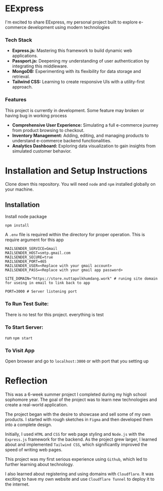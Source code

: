 # EExpress
I'm excited to share EExpress, my personal project built to explore e-commerce development using modern technologies

### Tech Stack

- **Express.js:** Mastering this framework to build dynamic web applications.
- **Passport.js:** Deepening my understanding of user authentication by integrating this middleware.
- **MongoDB:** Experimenting with its flexibility for data storage and retrieval.
- **Tailwind CSS:** Learning to create responsive UIs with a utility-first approach.

### Features

This project is currently in development. Some feature may broken or having bug in working process

- **Comprehensive User Experience:** Simulating a full e-commerce journey from product browsing to checkout.
- **Inventory Management:** Adding, editing, and managing products to understand e-commerce backend functionalities.
- **Analytics Dashboard:** Exploring data visualization to gain insights from simulated customer behavior.


# Installation and Setup Instructions

Clone down this repository. You will need `node` and `npm` installed globally on your machine.

## Installation

Install node package

    npm install

A `.env` file is required within the directory for proper operation. This is require argument for this app

    MAILSENDER_SERVICE=Gmail
    MAILSENDER_HOST=smtp.gmail.com
    MAILSENDER_SECURE=true
    MAILSENDER_PORT=465
    MAILSENDER_USER=<Replace with your gmail account>
    MAILSENDER_PASS=<Replace with your gmail app password>

    SITE_DOMAIN="https://store.nuttapolkhumdang.work" # runing site domain for useing in email to link back to app

    PORT=3000 # Server listening port

### To Run Test Suite:
There is no test for this project. everything is test

### To Start Server:
run `npm start`

### To Visit App
Open browser and go to `localhost:3000` or with port that you setting up

# Reflection

<!-- This is my 6-week summer project during my sophomore year in high school. The goal of this project is to learn new technologies and try my hand at a real-world project.

The project started with the desire to present and sell some of my own products. I started with a rough sketch in Figma and developed it into a full-fledged project later.

I started using `HTML` and `CSS` to style the website, but as the project grew in size, I studied and implemented `Tailwind CSS` into the project. This was another major change to the project and significantly sped up the process of writing the website.

In this project, I started learning how to use `Github` seriously and implemented it for the first time. This allowed me to learn another new technology.

And in this project, I learned about registering and using a domain with `Cloudflare` for the first time. It was quite exciting to have my own website and use `Cloudflare Tunnel` to bring it to the internet. -->

This was a 6-week summer project I completed during my high school sophomore year. The goal of the project was to learn new technologies and create a real-world application.

The project began with the desire to showcase and sell some of my own products. I started with rough sketches in `Figma` and then developed them into a complete design.

Initially, I used `HTML` and `CSS` for web page styling and `Node.js` with the `Express.js` framework for the backend. As the project grew larger, I learned about and implemented `Tailwind CSS`, which significantly improved the speed of writing web pages.

This project was my first serious experience using `Github`, which led to further learning about technology.

I also learned about registering and using domains with `Cloudflare`. It was exciting to have my own website and use `Cloudflare Tunnel` to deploy it to the internet.